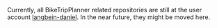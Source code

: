 Currently, all BikeTripPlanner related repositories are still at the user account [langbein-daniel](https://github.com/langbein-daniel/BikeTripPlanner#biketripplanner). In the near future, they might be moved here.
